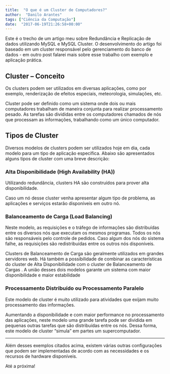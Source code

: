 ```yaml
---
title:  "O que é um Cluster de Computadores?"
author:  "Danilo Arantes"
tags: ["Ciência da Computação"]
date:  "2017-06-19T21:26:58+00:00"
---
```


Este é o trecho de um artigo meu sobre Redundância e Replicação de dados utilizando MySQL e MySQL Cluster. O desenvolvimento do artigo foi baseado em um cluster responsável pelo gerenciamento do banco de dados - em outro post falarei mais sobre esse trabalho com exemplo e aplicação prática.

## **Cluster &#8211; Conceito**

Os clusters podem ser utilizados em diversas aplicações, como por exemplo, renderização de efeitos especiais, meteorologia, simulações, etc.

Cluster pode ser definido como um sistema onde dois ou mais computadores trabalham de maneira conjunta para realizar processamento pesado. As tarefas são divididas entre os computadores chamados de nós que processam as informações, trabalhando como um único computador.

## **Tipos de Cluster**

Diversos modelos de clusters podem ser utilizados hoje em dia, cada modelo para um tipo de aplicação específica.
Abaixo são apresentados alguns tipos de cluster com uma breve descrição:

### **Alta Disponibilidade (High Availability (HA))**

Utilizando redundância, clusters HA são construídos para prover alta disponibilidade.

Caso um nó desse cluster venha apresentar algum tipo de problema, as aplicações e serviços estarão disponíveis em outro nó.

### **Balanceamento de Carga (Load Balancing)**

Neste modelo, as requisições e o tráfego de informações são distribuídas entre os diversos nós que executam os mesmos programas. Todos os nós são responsáveis pelo controle de pedidos. Caso algum dos nós do sistema falhe, as requisições são redistribuídas entre os outros nós disponíveis.

Clusters de Balanceamento de Carga são geralmente utilizados em grandes servidores web. Há também a possibilidade de combinar as características do cluster de Alta Disponibilidade com o cluster de Balanceamento de Cargas . A união desses dois modelos garante um sistema com maior disponibilidade e maior estabilidade

### **Processamento Distribuído ou Processamento Paralelo**

Este modelo de cluster é muito utilizado para atividades que exijam muito processamento das informações.

Aumentando a disponibilidade e com maior performance no processamento das aplicações, neste modelo uma grande tarefa pode ser dividida em pequenas outras tarefas que são distribuídas entre os nós. Dessa forma, este modelo de cluster “simula” em partes um supercomputador.

---

Além desses exemplos citados acima, existem várias outras configurações que podem ser implementadas de acordo com as necessidades e os recursos de hardware disponíveis.

Até a próxima!
